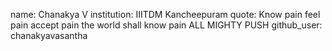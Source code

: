 name: Chanakya V
institution: IIITDM Kancheepuram
quote: Know pain feel pain accept pain the world shall know pain ALL MIGHTY PUSH
github_user: chanakyavasantha